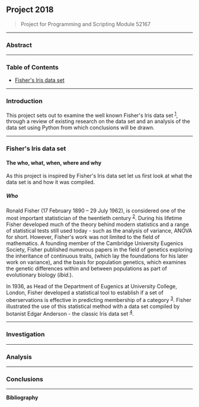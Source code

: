 ## Project 2018
> Project for Programming and Scripting Module 52167
---
### Abstract
---
### Table of Contents

- [Fisher's Iris data set](https://github.com/SharonNicG/Project-2018/tree/master/fishers_iris_data_set)

---
### Introduction

This project sets out to examine the well known Fisher's Iris data set <sup>[1](http://archive.ics.uci.edu/ml/datasets/Iris)</sup>, through a review of existing research on the data set and an analysis of the data set using Python from which conclusions will be drawn.

---
### Fisher's Iris data set

#### The who, what, when, where and why

As this project is inspired by Fisher's Iris data set let us first look at what the data set is and how it was compiled.

##### Who

Ronald Fisher (17 February 1890 – 29 July 1962), is considered one of the most important statistician of the twentieth century <sup>[2](https://doi.org/10.1093/ref:odnb/33146)</sup>. During his lifetime Fisher developed much of the theory behind modern statistics and a range of statistical tests still used today - such as the analysis of variance, ANOVA for short. However, Fisher's work was not limited to the field of mathematics. A founding member of the Cambridge University Eugenics Society, Fisher published numerous papers in the field of genetics exploring the inheritance of continuous traits, (which lay the foundations for his later work on variance), and the basis for population genetics, which examines the genetic differences within and between populations as part of evolutionary biology (*Ibid.*). 

In 1936, as Head of the Department of Eugenics at University College, London, Fisher developed a statistical tool to establish if a set of oberservations is effective in predicting membership of a category <sup>[3](https://onlinelibrary.wiley.com/doi/abs/10.1111/j.1469-1809.1936.tb02137.x)</sup>. Fisher illustrated the use of this statistical method with a data set compiled by botanist Edgar Anderson - the classic Iris data set <sup>[4](http://www.jstor.org/stable/2394164)</sup>.

---
### Investigation
---
### Analysis
---
### Conclusions
---
**Bibliography**
